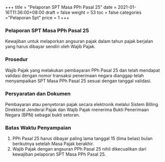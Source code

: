 +++
title = "Pelaporan SPT Masa PPh Pasal 25"
date = 2021-01-16T11:36:00+08:00
draft = false
weight = 53
toc = false
categories ="Pelaporan Spt"
price = 1
+++
### Pelaporan SPT Masa PPh Pasal 25
Kewajiban untuk melaporkan angsuran pajak dalam tahun pajak berjalan yang harus dibayar sendiri oleh Wajib Pajak. 

### Prosedur
Wajib Pajak yang melakukan pembayaran PPh Pasal 25 dan telah mendapat validasi dengan nomor transaksi penerimaan negara dianggap telah menyampaikan SPT Masa PPh Pasal 25 sesuai dengan tanggal validasi.
### Persyaratan dan Dokumen
Pembayaran atau penyetoran pajak secara elektronik melalui Sistem Billing Direktorat Jenderal Pajak dan Wajib Pajak menerima Bukti Penerimaan Negara (BPN) sebagai bukti setoran.

### Batas Waktu Penyampaian
1. PPh Pasal 25 harus dibayar paling lama tanggal 15 (lima belas)
bulan berikutnya setelah Masa Pajak berakhir.
2. Wajib Pajak dengan angsuran PPh Pasal 25 nihil dikecualikan dari
kewajiban pelaporan SPT Masa PPh Pasal 25.